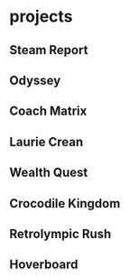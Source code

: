# projects

## Steam Report

## Odyssey

## Coach Matrix

## Laurie Crean

## Wealth Quest

## Crocodile Kingdom

## Retrolympic Rush

## Hoverboard